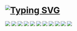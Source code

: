 # [![Typing SVG](https://readme-typing-svg.demolab.com?font=Fira+Code&duration=8000&pause=1000&color=26619C&random=false&width=435&lines=Hello+there%2C+I'm+PokkeYuri!%F0%9F%91%8B)](https://git.io/typing-svg)
<!---
F7F7F7
![Typing SVG](https://readme-typing-svg.demolab.com/?lines=Hello+there,+I'm+PokkeYuri!+👋&repeat=false)
## 🌱 About Me
-->
![](https://img.shields.io/badge/.NET-512BD4?style=flat&logo=dotnet&logoColor=white)
![](https://img.shields.io/badge/C%23-239120?style=flat&logo=csharp&logoColor=white)
![](https://img.shields.io/badge/Python-3776AB?style=flat&logo=python&logoColor=white)
![](https://img.shields.io/badge/Go-00ADD8?style=flat&logo=go&logoColor=white)
![](https://img.shields.io/badge/SQLite-003B57?style=flat&logo=sqlite&logoColor=white)
![](https://img.shields.io/badge/MSSQL-CC2927?style=flat&logo=microsoft-sql-server&logoColor=white)
![](https://img.shields.io/badge/Git-F05032?style=flat&logo=git&logoColor=white)
![](https://img.shields.io/badge/GitHub_Actions-2088FF?style=flat&logo=github-actions&logoColor=white)
![](https://img.shields.io/badge/Visual_Studio-5C2D91?style=flat&logo=visual-studio&logoColor=white)
![](https://img.shields.io/badge/Visual_Studio_Code-007ACC?style=flat&logo=visual-studio-code&logoColor=white)
![](https://img.shields.io/badge/Proxmox-E57000?style=flat&logo=proxmox&logoColor=white)
